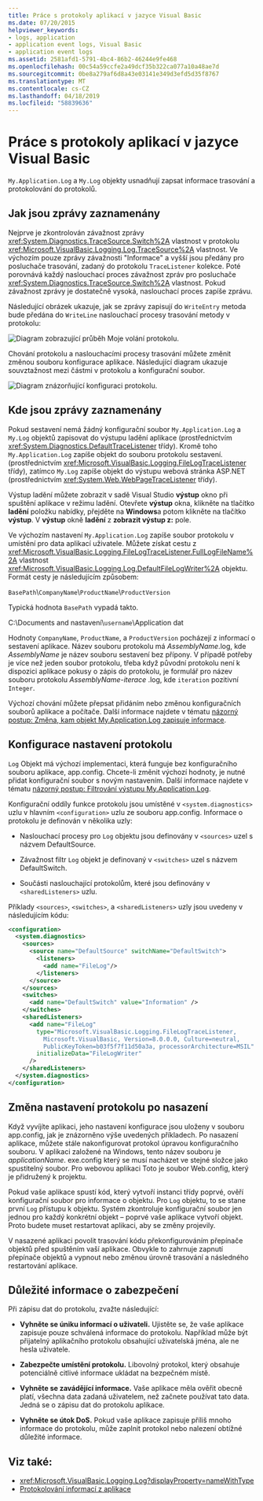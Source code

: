 ```yaml
---
title: Práce s protokoly aplikací v jazyce Visual Basic
ms.date: 07/20/2015
helpviewer_keywords:
- logs, application
- application event logs, Visual Basic
- application event logs
ms.assetid: 2581afd1-5791-4bc4-86b2-46244e9fe468
ms.openlocfilehash: 00c54a59ccfe2a49dcf35b322ca077a10a48ae7d
ms.sourcegitcommit: 0be8a279af6d8a43e03141e349d3efd5d35f8767
ms.translationtype: MT
ms.contentlocale: cs-CZ
ms.lasthandoff: 04/18/2019
ms.locfileid: "58839636"
---
```

# <a name="working-with-application-logs-in-visual-basic"></a>Práce s protokoly aplikací v jazyce Visual Basic

`My.Application.Log` a `My.Log` objekty usnadňují zapsat informace trasování a protokolování do protokolů.

## <a name="how-messages-are-logged"></a>Jak jsou zprávy zaznamenány

Nejprve je zkontrolován závažnost zprávy <xref:System.Diagnostics.TraceSource.Switch%2A> vlastnost v protokolu <xref:Microsoft.VisualBasic.Logging.Log.TraceSource%2A> vlastnost. Ve výchozím pouze zprávy závažnosti "Informace" a vyšší jsou předány pro posluchače trasování, zadaný do protokolu `TraceListener` kolekce. Poté porovnává každý naslouchací proces závažnost zpráv pro posluchače <xref:System.Diagnostics.TraceSource.Switch%2A> vlastnost. Pokud závažnost zprávy je dostatečně vysoká, naslouchací proces zapíše zprávu.

Následující obrázek ukazuje, jak se zprávy zapisují do `WriteEntry` metoda bude předána do `WriteLine` naslouchací procesy trasování metody v protokolu:

![Diagram zobrazující průběh Moje volání protokolu.](./media/working-with-application-logs/my-log-call-messages.png)

Chování protokolu a naslouchacími procesy trasování můžete změnit změnou souboru konfigurace aplikace. Následující diagram ukazuje souvztažnost mezi částmi v protokolu a konfigurační soubor.

![Diagram znázorňující konfiguraci protokolu.](./media/working-with-application-logs/my-log-configuration.png)

## <a name="where-messages-are-logged"></a>Kde jsou zprávy zaznamenány

Pokud sestavení nemá žádný konfigurační soubor `My.Application.Log` a `My.Log` objektů zapisovat do výstupu ladění aplikace (prostřednictvím <xref:System.Diagnostics.DefaultTraceListener> třídy). Kromě toho `My.Application.Log` zapíše objekt do souboru protokolu sestavení. (prostřednictvím <xref:Microsoft.VisualBasic.Logging.FileLogTraceListener> třídy), zatímco `My.Log` zapíše objekt do výstupu webová stránka ASP.NET (prostřednictvím <xref:System.Web.WebPageTraceListener> třídy).

Výstup ladění můžete zobrazit v sadě Visual Studio **výstup** okno při spuštění aplikace v režimu ladění. Otevřete **výstup** okna, klikněte na tlačítko **ladění** položku nabídky, přejděte na **Windows**a potom klikněte na tlačítko **výstup**. V **výstup** okně **ladění** z **zobrazit výstup z:** pole.

Ve výchozím nastavení `My.Application.Log` zapíše soubor protokolu v umístění pro data aplikací uživatele. Můžete získat cestu z <xref:Microsoft.VisualBasic.Logging.FileLogTraceListener.FullLogFileName%2A> vlastnost <xref:Microsoft.VisualBasic.Logging.Log.DefaultFileLogWriter%2A> objektu. Formát cesty je následujícím způsobem:

`BasePath`\\`CompanyName`\\`ProductName`\\`ProductVersion`

Typická hodnota `BasePath` vypadá takto.

C:\Documents and nastavení\\`username`\Application dat

Hodnoty `CompanyName`, `ProductName`, a `ProductVersion` pocházejí z informací o sestavení aplikace. Název souboru protokolu má *AssemblyName*.log, kde *AssemblyName* je název souboru sestavení bez přípony. V případě potřeby je více než jeden soubor protokolu, třeba když původní protokolu není k dispozici aplikace pokusy o zápis do protokolu, je formulář pro název souboru protokolu *AssemblyName*-*iterace* .log, kde `iteration` pozitivní `Integer`.

Výchozí chování můžete přepsat přidáním nebo změnou konfiguračních souborů aplikace a počítače. Další informace najdete v tématu [názorný postup: Změna, kam objekt My.Application.Log zapisuje informace](../../../../visual-basic/developing-apps/programming/log-info/walkthrough-changing-where-my-application-log-writes-information.md).

## <a name="configuring-log-settings"></a>Konfigurace nastavení protokolu

`Log` Objekt má výchozí implementaci, která funguje bez konfiguračního souboru aplikace, app.config. Chcete-li změnit výchozí hodnoty, je nutné přidat konfigurační soubor s novým nastavením. Další informace najdete v tématu [názorný postup: Filtrování výstupu My.Application.Log](../../../../visual-basic/developing-apps/programming/log-info/walkthrough-filtering-my-application-log-output.md).

Konfigurační oddíly funkce protokolu jsou umístěné v `<system.diagnostics>` uzlu v hlavním `<configuration>` uzlu ze souboru app.config. Informace o protokolu je definován v několika uzly:

- Naslouchací procesy pro `Log` objektu jsou definovány v `<sources>` uzel s názvem DefaultSource.

- Závažnost filtr `Log` objekt je definovaný v `<switches>` uzel s názvem DefaultSwitch.

- Součásti naslouchající protokolům, které jsou definovány v `<sharedListeners>` uzlu.

 Příklady `<sources>`, `<switches>`, a `<sharedListeners>` uzly jsou uvedeny v následujícím kódu:

```xml
<configuration>
  <system.diagnostics>
    <sources>
      <source name="DefaultSource" switchName="DefaultSwitch">
        <listeners>
          <add name="FileLog"/>
        </listeners>
      </source>
    </sources>
    <switches>
      <add name="DefaultSwitch" value="Information" />
    </switches>
    <sharedListeners>
      <add name="FileLog"
        type="Microsoft.VisualBasic.Logging.FileLogTraceListener,
          Microsoft.VisualBasic, Version=8.0.0.0, Culture=neutral,
          PublicKeyToken=b03f5f7f11d50a3a, processorArchitecture=MSIL"
        initializeData="FileLogWriter"
      />
    </sharedListeners>
  </system.diagnostics>
</configuration>
```

## <a name="changing-log-settings-after-deployment"></a>Změna nastavení protokolu po nasazení

Když vyvíjíte aplikaci, jeho nastavení konfigurace jsou uloženy v souboru app.config, jak je znázorněno výše uvedených příkladech. Po nasazení aplikace, můžete stále nakonfigurovat protokol úpravou konfiguračního souboru. V aplikaci založené na Windows, tento název souboru je *applicationName*. exe.config který se musí nacházet ve stejné složce jako spustitelný soubor. Pro webovou aplikaci Toto je soubor Web.config, který je přidružený k projektu.

Pokud vaše aplikace spustí kód, který vytvoří instanci třídy poprvé, ověří konfigurační soubor pro informace o objektu. Pro `Log` objektu, to se stane první `Log` přístupu k objektu. Systém zkontroluje konfigurační soubor jen jednou pro každý konkrétní objekt – poprvé vaše aplikace vytvoří objekt. Proto budete muset restartovat aplikaci, aby se změny projevily.

V nasazené aplikaci povolit trasování kódu překonfigurováním přepínače objektů před spuštěním vaší aplikace. Obvykle to zahrnuje zapnutí přepínače objektů a vypnout nebo změnou úrovně trasování a následného restartování aplikace.

## <a name="security-considerations"></a>Důležité informace o zabezpečení

Při zápisu dat do protokolu, zvažte následující:

- **Vyhněte se úniku informací o uživateli.** Ujistěte se, že vaše aplikace zapisuje pouze schválená informace do protokolu. Například může být přijatelný aplikačního protokolu obsahující uživatelská jména, ale ne hesla uživatele.

- **Zabezpečte umístění protokolu.** Libovolný protokol, který obsahuje potenciálně citlivé informace ukládat na bezpečném místě.

- **Vyhněte se zavádějící informace.** Vaše aplikace měla ověřit obecně platí, všechna data zadaná uživatelem, než začnete používat tato data. Jedná se o zápisu dat do protokolu aplikace.

- **Vyhněte se útok DoS.** Pokud vaše aplikace zapisuje příliš mnoho informace do protokolu, může zaplnit protokol nebo nalezení obtížné důležité informace.

## <a name="see-also"></a>Viz také:

- <xref:Microsoft.VisualBasic.Logging.Log?displayProperty=nameWithType>
- [Protokolování informací z aplikace](../../../../visual-basic/developing-apps/programming/log-info/index.md)
